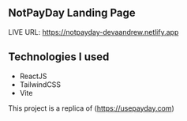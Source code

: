 ## NotPayDay Landing Page

LIVE URL: https://notpayday-devaandrew.netlify.app

## Technologies I used

- ReactJS
- TailwindCSS
- Vite

This project is a replica of (https://usepayday.com)
